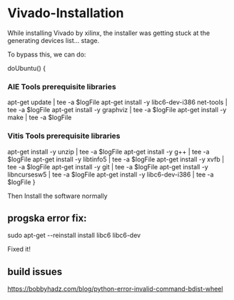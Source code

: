 # Vivado-Installation

While installing Vivado by xilinx, the installer was getting stuck at the generating devices list... stage.

To bypass this, we can do:

doUbuntu()
{
### AIE Tools prerequisite libraries
   apt-get update | tee -a $logFile 
   apt-get install -y libc6-dev-i386 net-tools | tee -a $logFile 
   apt-get install -y graphviz | tee -a $logFile 
   apt-get install -y make | tee -a $logFile 
### Vitis Tools prerequisite libraries
   apt-get install -y unzip | tee -a $logFile
   apt-get install -y g++ | tee -a $logFile
   apt-get install -y libtinfo5 | tee -a $logFile
   apt-get install -y xvfb | tee -a $logFile
   apt-get install -y git | tee -a $logFile
   apt-get install -y libncursesw5 | tee -a $logFile
   apt-get install -y libc6-dev-i386 | tee -a $logFile
}

Then Install the software normally



## progska error fix:

sudo apt-get --reinstall install libc6 libc6-dev

Fixed it!


## build issues 

https://bobbyhadz.com/blog/python-error-invalid-command-bdist-wheel

